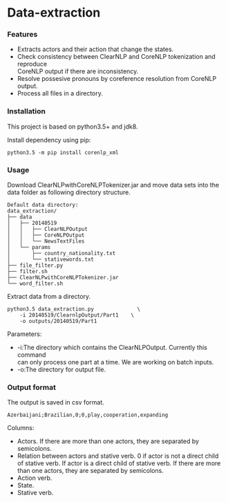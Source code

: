 # Data-extraction

### Features
- Extracts actors and their action that change the states.
- Check consistency between ClearNLP and CoreNLP tokenization and reproduce \
CoreNLP output if there are inconsistency.
- Resolve possesive pronouns by coreference resolution from CoreNLP output.
- Process all files in a directory.

### Installation
This project is based on python3.5+ and jdk8.

Install dependency using pip:
```
python3.5 -m pip install corenlp_xml
```

### Usage
Download ClearNLPwithCoreNLPTokenizer.jar and move data sets into the data folder as following directory structure.

```
Default data directory:
data_extraction/
├── data
│   ├── 20140519
│   │   ├── ClearNLPOutput
│   │   ├── CoreNLPOutput   
│   │   └── NewsTextFiles   
│   └── params
│       ├── country_nationality.txt
│       └── stativewords.txt
├── file_filter.py
├── filter.sh
├── ClearNLPwithCoreNLPTokenizer.jar
└── word_filter.sh
```

Extract data from a directory.
```
python3.5 data_extraction.py              \
    -i 20140519/ClearnlpOutput/Part1    \
    -o outputs/20140519/Part1
```

Parameters:

- -i:The directory which contains the ClearNLPOutput. Currently this command \
can only process one part at a time. We are working on batch inputs.
- -o:The directory for output file.

### Output format
The output is saved in csv format. 
```
Azerbaijani;Brazilian,0;0,play,cooperation,expanding
```
Columns:
- Actors. If there are more than one actors, they are separated by semicolons.
- Relation between actors and stative verb. 0 if actor is not a direct child \
of stative verb. If actor is a direct child of stative verb. If there are more \
than one actors, they are separated by semicolons.
- Action verb.
- State.
- Stative verb.